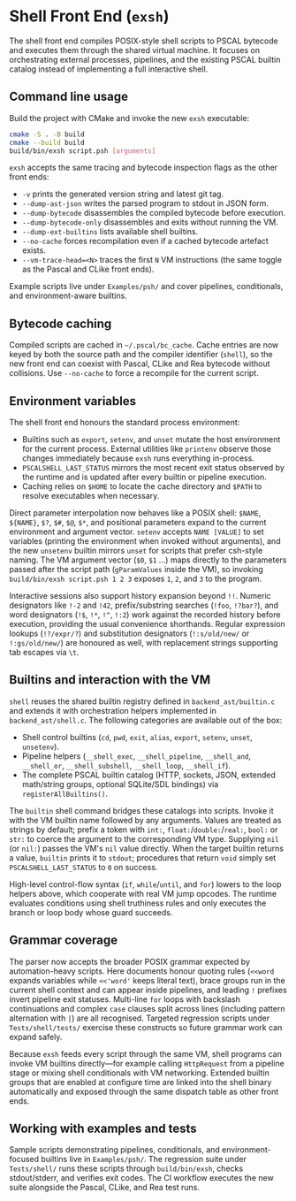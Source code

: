 # Shell Front End (`exsh`)

The shell front end compiles POSIX-style shell scripts to PSCAL bytecode and
executes them through the shared virtual machine. It focuses on orchestrating
external processes, pipelines, and the existing PSCAL builtin catalog instead of
implementing a full interactive shell.

## Command line usage

Build the project with CMake and invoke the new `exsh` executable:

```sh
cmake -S . -B build
cmake --build build
build/bin/exsh script.psh [arguments]
```

`exsh` accepts the same tracing and bytecode inspection flags as the other front
ends:

- `-v` prints the generated version string and latest git tag.
- `--dump-ast-json` writes the parsed program to stdout in JSON form.
- `--dump-bytecode` disassembles the compiled bytecode before execution.
- `--dump-bytecode-only` disassembles and exits without running the VM.
- `--dump-ext-builtins` lists available shell builtins.
- `--no-cache` forces recompilation even if a cached bytecode artefact exists.
- `--vm-trace-head=<N>` traces the first `N` VM instructions (the same toggle as
  the Pascal and CLike front ends).

Example scripts live under `Examples/psh/` and cover pipelines, conditionals,
and environment-aware builtins.

## Bytecode caching

Compiled scripts are cached in `~/.pscal/bc_cache`. Cache entries are now keyed
by both the source path and the compiler identifier (`shell`), so the new front
end can coexist with Pascal, CLike and Rea bytecode without collisions. Use
`--no-cache` to force a recompile for the current script.

## Environment variables

The shell front end honours the standard process environment:

- Builtins such as `export`, `setenv`, and `unset` mutate the host environment
  for the current process. External utilities like `printenv` observe those changes
  immediately because `exsh` runs everything in-process.
- `PSCALSHELL_LAST_STATUS` mirrors the most recent exit status observed by the
  runtime and is updated after every builtin or pipeline execution.
- Caching relies on `$HOME` to locate the cache directory and `$PATH` to resolve
  executables when necessary.

Direct parameter interpolation now behaves like a POSIX shell: `$NAME`,
`${NAME}`, `$?`, `$#`, `$@`, `$*`, and positional parameters expand to the
current environment and argument vector. `setenv` accepts `NAME [VALUE]` to set
variables (printing the environment when invoked without arguments), and the
new `unsetenv` builtin mirrors `unset` for scripts that prefer csh-style
naming. The VM argument vector (`$0`, `$1` …) maps directly to the parameters
passed after the script path (`gParamValues` inside the VM), so invoking
`build/bin/exsh script.psh 1 2 3` exposes `1`, `2`, and `3` to the program.

Interactive sessions also support history expansion beyond `!!`. Numeric
designators like `!-2` and `!42`, prefix/substring searches (`!foo`, `!?bar?`),
and word designators (`!$`, `!*`, `!^`, `!:2`) work against the recorded
history before execution, providing the usual convenience shorthands. Regular
expression lookups (`!?/expr/?`) and substitution designators (`!:s/old/new/` or
`!:gs/old/new/`) are honoured as well, with replacement strings supporting tab
escapes via `\t`.

## Builtins and interaction with the VM

`shell` reuses the shared builtin registry defined in `backend_ast/builtin.c` and
extends it with orchestration helpers implemented in
`backend_ast/shell.c`. The following categories are available out of the box:

- Shell control builtins (`cd`, `pwd`, `exit`, `alias`, `export`, `setenv`,
  `unset`, `unsetenv`).
- Pipeline helpers (`__shell_exec`, `__shell_pipeline`, `__shell_and`,
  `__shell_or`, `__shell_subshell`, `__shell_loop`, `__shell_if`).
- The complete PSCAL builtin catalog (HTTP, sockets, JSON, extended math/string
  groups, optional SQLite/SDL bindings) via `registerAllBuiltins()`.

The `builtin` shell command bridges these catalogs into scripts. Invoke it with
the VM builtin name followed by any arguments. Values are treated as strings by
default; prefix a token with `int:`, `float:`/`double:`/`real:`, `bool:` or
`str:` to coerce the argument to the corresponding VM type. Supplying `nil` (or
`nil:`) passes the VM's `nil` value directly. When the target builtin returns a
value, `builtin` prints it to `stdout`; procedures that return `void` simply set
`PSCALSHELL_LAST_STATUS` to `0` on success.

High-level control-flow syntax (`if`, `while`/`until`, and `for`) lowers to the
loop helpers above, which cooperate with real VM jump opcodes. The runtime
evaluates conditions using shell truthiness rules and only executes the branch
or loop body whose guard succeeds.

## Grammar coverage

The parser now accepts the broader POSIX grammar expected by automation-heavy
scripts. Here documents honour quoting rules (`<<word` expands variables while
`<<'word'` keeps literal text), brace groups run in the current shell context
and can appear inside pipelines, and leading `!` prefixes invert pipeline exit
statuses. Multi-line `for` loops with backslash continuations and complex
`case` clauses split across lines (including pattern alternation with `|`) are
all recognised. Targeted regression scripts under `Tests/shell/tests/`
exercise these constructs so future grammar work can expand safely.

Because `exsh` feeds every script through the same VM, shell programs can invoke
VM builtins directly—for example calling `HttpRequest` from a pipeline stage or
mixing shell conditionals with VM networking. Extended builtin groups that are
enabled at configure time are linked into the shell binary automatically and
exposed through the same dispatch table as other front ends.

## Working with examples and tests

Sample scripts demonstrating pipelines, conditionals, and environment-focused
builtins live in `Examples/psh/`. The regression suite under `Tests/shell/`
runs these scripts through `build/bin/exsh`, checks stdout/stderr, and verifies
exit codes. The CI workflow executes the new suite alongside the Pascal, CLike,
and Rea test runs.
